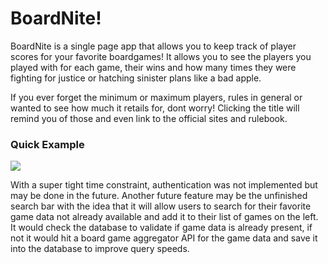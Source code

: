 # BoardNite!

BoardNite is a single page app that allows you to keep track of player scores for your favorite boardgames! It allows you to see the players you played with for each game, their wins and how many times they were fighting for justice or hatching sinister plans like a bad apple.

If you ever forget the minimum or maximum players, rules in general or wanted to see how much it retails for, dont worry! Clicking the title will remind you of those and even link to the official sites and rulebook.

### Quick Example

![](gif/BoardNite.gif)

With a super tight time constraint, authentication was not implemented but may be done in the future. Another future feature may be the unfinished search bar with the idea that it will allow users to search for their favorite game data not already available and add it to their list of games on the left. It would check the database to validate if game data is already present, if not it would hit a board game aggregator API for the game data and save it into the database to improve query speeds.